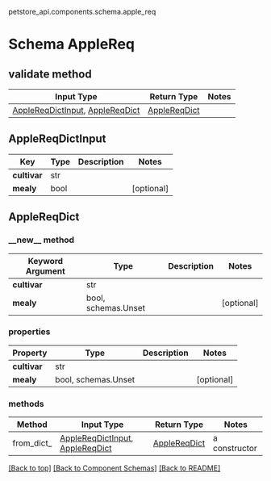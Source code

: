 petstore_api.components.schema.apple_req
# Schema AppleReq

## validate method
Input Type | Return Type | Notes
------------ | ------------- | -------------
[AppleReqDictInput](#applereqdictinput), [AppleReqDict](#applereqdict) | [AppleReqDict](#applereqdict) |

## AppleReqDictInput
Key | Type |  Description | Notes
------------ | ------------- | ------------- | -------------
**cultivar** | str |  |
**mealy** | bool |  | [optional]

## AppleReqDict
### &lowbar;&lowbar;new&lowbar;&lowbar; method
Keyword Argument | Type | Description | Notes
---------------- | ---- | ----------- | -----
**cultivar** | str |  |
**mealy** | bool, schemas.Unset |  | [optional]

### properties
Property | Type | Description | Notes
-------- | ---- | ----------- | -----
**cultivar** | str |  |
**mealy** | bool, schemas.Unset |  | [optional]

### methods
Method | Input Type | Return Type | Notes
------ | ---------- | ----------- | ------
from_dict_ | [AppleReqDictInput](#applereqdictinput), [AppleReqDict](#applereqdict) | [AppleReqDict](#applereqdict) | a constructor

[[Back to top]](#top) [[Back to Component Schemas]](../../../README.md#Component-Schemas) [[Back to README]](../../../README.md)
